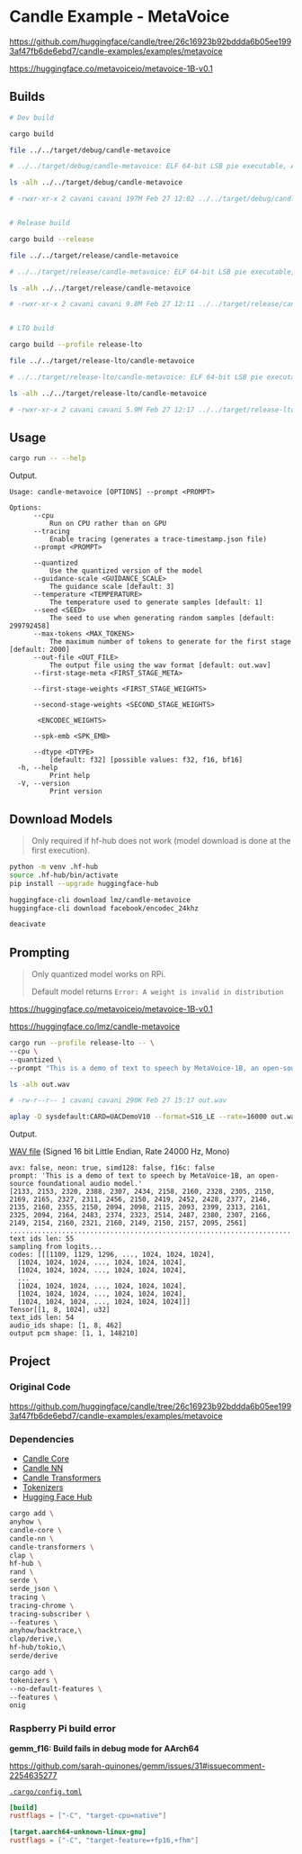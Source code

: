 # Candle Example - MetaVoice

<https://github.com/huggingface/candle/tree/26c16923b92bddda6b05ee1993af47fb6de6ebd7/candle-examples/examples/metavoice>

<https://huggingface.co/metavoiceio/metavoice-1B-v0.1>

## Builds

```sh
# Dev build

cargo build

file ../../target/debug/candle-metavoice

# ../../target/debug/candle-metavoice: ELF 64-bit LSB pie executable, ARM aarch64, version 1 (SYSV), dynamically linked, interpreter /lib/ld-linux-aarch64.so.1, BuildID[sha1]=a24e15ed4b4d1e5f33cde7fda13294b758ac9631, for GNU/Linux 3.7.0, with debug_info, not stripped

ls -alh ../../target/debug/candle-metavoice

# -rwxr-xr-x 2 cavani cavani 197M Feb 27 12:02 ../../target/debug/candle-metavoice


# Release build

cargo build --release

file ../../target/release/candle-metavoice

# ../../target/release/candle-metavoice: ELF 64-bit LSB pie executable, ARM aarch64, version 1 (SYSV), dynamically linked, interpreter /lib/ld-linux-aarch64.so.1, BuildID[sha1]=e3bb62784943e480829a306804d99a8c10ddd27d, for GNU/Linux 3.7.0, not stripped

ls -alh ../../target/release/candle-metavoice

# -rwxr-xr-x 2 cavani cavani 9.8M Feb 27 12:11 ../../target/release/candle-metavoice


# LTO build

cargo build --profile release-lto

file ../../target/release-lto/candle-metavoice

# ../../target/release-lto/candle-metavoice: ELF 64-bit LSB pie executable, ARM aarch64, version 1 (SYSV), dynamically linked, interpreter /lib/ld-linux-aarch64.so.1, BuildID[sha1]=e30d805341890ecfd5beae1336990d728e9a1929, for GNU/Linux 3.7.0, stripped

ls -alh ../../target/release-lto/candle-metavoice

# -rwxr-xr-x 2 cavani cavani 5.9M Feb 27 12:17 ../../target/release-lto/candle-metavoice
```

## Usage

```sh
cargo run -- --help
```

Output.

```text
Usage: candle-metavoice [OPTIONS] --prompt <PROMPT>

Options:
      --cpu
          Run on CPU rather than on GPU
      --tracing
          Enable tracing (generates a trace-timestamp.json file)
      --prompt <PROMPT>

      --quantized
          Use the quantized version of the model
      --guidance-scale <GUIDANCE_SCALE>
          The guidance scale [default: 3]
      --temperature <TEMPERATURE>
          The temperature used to generate samples [default: 1]
      --seed <SEED>
          The seed to use when generating random samples [default: 299792458]
      --max-tokens <MAX_TOKENS>
          The maximum number of tokens to generate for the first stage [default: 2000]
      --out-file <OUT_FILE>
          The output file using the wav format [default: out.wav]
      --first-stage-meta <FIRST_STAGE_META>

      --first-stage-weights <FIRST_STAGE_WEIGHTS>

      --second-stage-weights <SECOND_STAGE_WEIGHTS>

       <ENCODEC_WEIGHTS>

      --spk-emb <SPK_EMB>

      --dtype <DTYPE>
          [default: f32] [possible values: f32, f16, bf16]
  -h, --help
          Print help
  -V, --version
          Print version
```

## Download Models

> Only required if hf-hub does not work (model download is done at the first execution).

```sh
python -m venv .hf-hub
source .hf-hub/bin/activate
pip install --upgrade huggingface-hub

huggingface-cli download lmz/candle-metavoice
huggingface-cli download facebook/encodec_24khz

deacivate
```

## Prompting

> Only quantized model works on RPi.
>
> Default model returns `Error: A weight is invalid in distribution`

<https://huggingface.co/metavoiceio/metavoice-1B-v0.1>

<https://huggingface.co/lmz/candle-metavoice>

```sh
cargo run --profile release-lto -- \
--cpu \
--quantized \
--prompt "This is a demo of text to speech by MetaVoice-1B, an open-source foundational audio model."

ls -alh out.wav

# -rw-r--r-- 1 cavani cavani 290K Feb 27 15:17 out.wav

aplay -D sysdefault:CARD=UACDemoV10 --format=S16_LE --rate=16000 out.wav
```

Output.

[WAV file](./output/out.wav) (Signed 16 bit Little Endian, Rate 24000 Hz, Mono)

```text
avx: false, neon: true, simd128: false, f16c: false
prompt: 'This is a demo of text to speech by MetaVoice-1B, an open-source foundational audio model.'
[2133, 2153, 2320, 2388, 2307, 2434, 2158, 2160, 2328, 2305, 2150, 2169, 2165, 2327, 2311, 2456, 2150, 2419, 2452, 2428, 2377, 2146, 2135, 2160, 2355, 2150, 2094, 2098, 2115, 2093, 2399, 2313, 2161, 2325, 2094, 2164, 2483, 2374, 2323, 2514, 2487, 2380, 2307, 2166, 2149, 2154, 2160, 2321, 2160, 2149, 2150, 2157, 2095, 2561]
.............................................................................................................................................................................................................................................................................................................................................................................................................................................................................................................................................................................................................................................................................................................................................................................................................................................................................................................................................................
text ids len: 55
sampling from logits...
codes: [[[1109, 1129, 1296, ..., 1024, 1024, 1024],
  [1024, 1024, 1024, ..., 1024, 1024, 1024],
  [1024, 1024, 1024, ..., 1024, 1024, 1024],
  ...
  [1024, 1024, 1024, ..., 1024, 1024, 1024],
  [1024, 1024, 1024, ..., 1024, 1024, 1024],
  [1024, 1024, 1024, ..., 1024, 1024, 1024]]]
Tensor[[1, 8, 1024], u32]
text_ids len: 54
audio_ids shape: [1, 8, 462]
output pcm shape: [1, 1, 148210]
```

## Project

### Original Code

<https://github.com/huggingface/candle/tree/26c16923b92bddda6b05ee1993af47fb6de6ebd7/candle-examples/examples/metavoice>

### Dependencies

- [Candle Core](https://crates.io/crates/candle-core)
- [Candle NN](https://crates.io/crates/candle-nn)
- [Candle Transformers](https://crates.io/crates/candle-transformers)
- [Tokenizers](https://crates.io/crates/tokenizers)
- [Hugging Face Hub](https://crates.io/crates/hf-hub)

```sh
cargo add \
anyhow \
candle-core \
candle-nn \
candle-transformers \
clap \
hf-hub \
rand \
serde \
serde_json \
tracing \
tracing-chrome \
tracing-subscriber \
--features \
anyhow/backtrace,\
clap/derive,\
hf-hub/tokio,\
serde/derive

cargo add \
tokenizers \
--no-default-features \
--features \
onig
```

### Raspberry Pi build error

**gemm_f16: Build fails in debug mode for AArch64**

<https://github.com/sarah-quinones/gemm/issues/31#issuecomment-2254635277>

[`.cargo/config.toml`](./.cargo/config.toml)

```toml
[build]
rustflags = ["-C", "target-cpu=native"]

[target.aarch64-unknown-linux-gnu]
rustflags = ["-C", "target-feature=+fp16,+fhm"]
```
